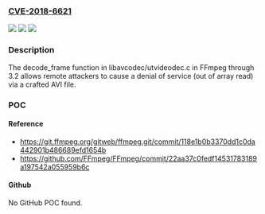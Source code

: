 ### [CVE-2018-6621](https://cve.mitre.org/cgi-bin/cvename.cgi?name=CVE-2018-6621)
![](https://img.shields.io/static/v1?label=Product&message=n%2Fa&color=blue)
![](https://img.shields.io/static/v1?label=Version&message=n%2Fa&color=blue)
![](https://img.shields.io/static/v1?label=Vulnerability&message=n%2Fa&color=brighgreen)

### Description

The decode_frame function in libavcodec/utvideodec.c in FFmpeg through 3.2 allows remote attackers to cause a denial of service (out of array read) via a crafted AVI file.

### POC

#### Reference
- https://git.ffmpeg.org/gitweb/ffmpeg.git/commit/118e1b0b3370dd1c0da442901b486689efd1654b
- https://github.com/FFmpeg/FFmpeg/commit/22aa37c0fedf14531783189a197542a055959b6c

#### Github
No GitHub POC found.

